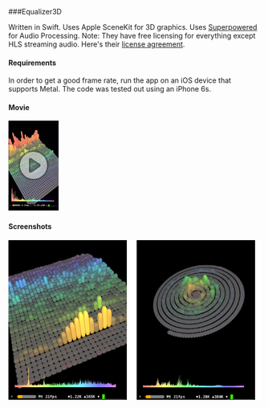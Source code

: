 ###Equalizer3D

Written in Swift. Uses Apple SceneKit for 3D graphics. Uses 
[Superpowered](https://github.com/superpoweredSDK/Low-Latency-Android-Audio-iOS-Audio-Engine)  for Audio Processing. Note: They have free licensing for everything except HLS streaming audio. Here's their [license agreement](https://github.com/JonathanRitchey03/Equalizer3D/blob/master/Equalizer3D/Audio3DVisualizer/Frameworks/SuperPowered/SuperpoweredLicenseJune232015%2BLogosForCredit.pdf). 

#### Requirements

In order to get a good frame rate, run the app on an iOS device that supports Metal. The code was tested out using an iPhone 6s.

#### Movie

[![ScreenShot](https://raw.githubusercontent.com/JonathanRitchey03/Equalizer3D/master/Equalizer3D/Docs/Movies/MovieThumbnail.png)](https://youtu.be/0ocha2utgpQ)

#### Screenshots

![Grid Rendering](https://github.com/JonathanRitchey03/Equalizer3D/blob/master/Equalizer3D/Docs/Screens/rectangle.png?raw=true)






